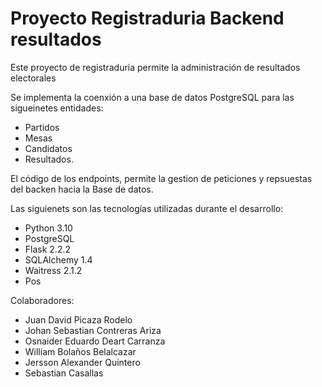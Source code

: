 # Proyecto Registraduria Backend resultados

Este proyecto de registraduria permite la administración de resultados electorales

Se implementa la coenxión a una base de datos PostgreSQL para las sigueinetes entidades:
- Partidos
- Mesas
- Candidatos
- Resultados.

El código de los endpoints, permite la gestion de peticiones y repsuestas del backen hacia la Base de datos.


Las siguienets son las tecnologías utilizadas durante el desarrollo:
- Python 3.10
- PostgreSQL
- Flask 2.2.2
- SQLAlchemy 1.4
- Waitress 2.1.2
- Pos

Colaboradores:

* Juan David Picaza Rodelo
* Johan Sebastian Contreras Ariza
* Osnaider Eduardo Deart Carranza
* William Bolaños Belalcazar
* Jersson Alexander Quintero
* Sebastian Casallas